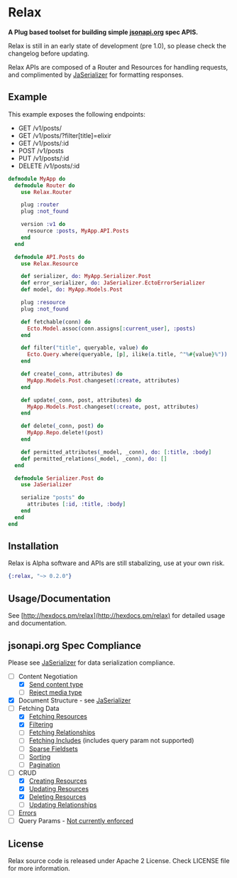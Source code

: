 # Relax

**A Plug based toolset for building simple [jsonapi.org](http://jsonapi.org)
spec APIS.**

Relax is still in an early state of development (pre 1.0), so please check the
changelog before updating.

Relax APIs are composed of a Router and Resources for handling requests, and
complimented by [JaSerializer](http://github.com/AgilionApps/ja_serializer) for
formatting responses.

## Example

This example exposes the following endpoints:

* GET    /v1/posts/
* GET    /v1/posts/?filter[title]=elixir
* GET    /v1/posts/:id
* POST   /v1/posts
* PUT    /v1/posts/:id
* DELETE /v1/posts/:id

```elixir
defmodule MyApp do
  defmodule Router do
    use Relax.Router

    plug :router
    plug :not_found

    version :v1 do
      resource :posts, MyApp.API.Posts
    end
  end

  defmodule API.Posts do
    use Relax.Resource

    def serializer, do: MyApp.Serializer.Post
    def error_serializer, do: JaSerializer.EctoErrorSerializer
    def model, do: MyApp.Models.Post

    plug :resource
    plug :not_found

    def fetchable(conn) do
      Ecto.Model.assoc(conn.assigns[:current_user], :posts)
    end

    def filter("title", queryable, value) do
      Ecto.Query.where(queryable, [p], ilike(a.title, ^"%#{value}%"))
    end

    def create(_conn, attributes) do
      MyApp.Models.Post.changeset(:create, attributes)
    end

    def update(_conn, post, attributes) do
      MyApp.Models.Post.changeset(:create, post, attributes)
    end

    def delete(_conn, post) do
      MyApp.Repo.delete!(post)
    end

    def permitted_attributes(_model, _conn), do: [:title, :body]
    def permitted_relations(_model, _conn), do: []
  end

  defmodule Serializer.Post do
    use JaSerializer

    serialize "posts" do
      attributes [:id, :title, :body]
    end
  end
end
```

## Installation

Relax is Alpha software and APIs are still stabalizing, use at your own risk.

```elixir
{:relax, "~> 0.2.0"}
```

## Usage/Documentation

See [http://hexdocs.pm/relax](http://hexdocs.pm/relax) for detailed usage and
documentation.

## jsonapi.org Spec Compliance

Please see [JaSerializer](http://github.com/AgilionApps/ja_serializer) for
data serialization compliance.

- [ ] Content Negotiation
  - [x] [Send content type](http://jsonapi.org/format/#content-negotiation-servers)
  - [ ] [Reject media type](http://jsonapi.org/format/#content-negotiation-servers)
- [x] Document Structure - see [JaSerializer](http://github.com/AgilionApps/ja_serializer)
- [ ] Fetching Data
  - [x] [Fetching Resources](http://jsonapi.org/format/#fetching-resources)
  - [x] [Filtering](http://jsonapi.org/format/#fetching-filtering)
  - [ ] [Fetching Relationships](http://jsonapi.org/format/#fetching-relationships)
  - [ ] [Fetching Includes](http://jsonapi.org/format/#fetching-includes) (includes query param not supported)
  - [ ] [Sparse Fieldsets](http://jsonapi.org/format/#fetching-sparse-fieldsets)
  - [ ] [Sorting](http://jsonapi.org/format/#fetching-sorting)
  - [ ] [Pagination](http://jsonapi.org/format/#fetching-pagination)
- [ ] CRUD
  - [x] [Creating Resources](http://jsonapi.org/format/#crud-creating)
  - [x] [Updating Resources](http://jsonapi.org/format/#crud-updating)
  - [x] [Deleting Resources](http://jsonapi.org/format/#crud-deleting)
  - [ ] [Updating Relationships](http://jsonapi.org/format/#crud-updating-relationships)
- [ ] [Errors](http://jsonapi.org/format/#errors)
- [ ] Query Params - [Not currently enforced](http://jsonapi.org/format/#query-parameters)

## License

Relax source code is released under Apache 2 License. Check LICENSE file for more information.
